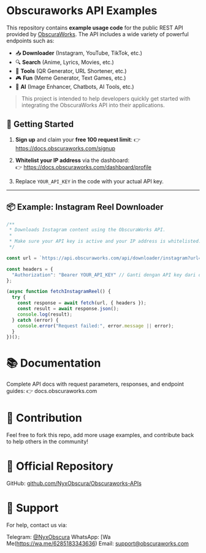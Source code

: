# Obscuraworks API Examples

This repository contains **example usage code** for the public REST API provided by [ObscuraWorks](https://docs.obscuraworks.com). The API includes a wide variety of powerful endpoints such as:

- 📥  **Downloader** (Instagram, YouTube, TikTok, etc.)
- 🔍  **Search** (Anime, Lyrics, Movies, etc.)
- 🧰  **Tools** (QR Generator, URL Shortener, etc.)
- 🎮  **Fun** (Meme Generator, Text Games, etc.)
- 🤖  **AI** (Image Enhancer, Chatbots, AI Tools, etc.)

> This project is intended to help developers quickly get started with integrating the ObscuraWorks API into their applications.



## 🔧 Getting Started

1. **Sign up** and claim your **free 100 request limit**:
   👉 https://docs.obscuraworks.com/signup

3. **Whitelist your IP address** via the dashboard:  
   👉 https://docs.obscuraworks.com/dashboard/profile

4. Replace `YOUR_API_KEY` in the code with your actual API key.

---

## 📦 Example: Instagram Reel Downloader

```js
/**
 * Downloads Instagram content using the ObscuraWorks API.
 *
 * Make sure your API key is active and your IP address is whitelisted.
 */

const url = `https://api.obscuraworks.com/api/downloader/instagram?url=https://www.instagram.com/reel/DKeOUllzvC1/?igsh=Y2MwOWI2NGFocXc3`;

const headers = {
  "Authorization": "Bearer YOUR_API_KEY" // Ganti dengan API key dari docs.obscuraworks.com
};

(async function fetchInstagramReel() {
  try {
    const response = await fetch(url, { headers });
    const result = await response.json();
    console.log(result);
  } catch (error) {
    console.error("Request failed:", error.message || error);
  }
})();

```


# 📚 Documentation
Complete API docs with request parameters, responses, and endpoint guides:
👉 docs.obscuraworks.com


# 🤝 Contribution
Feel free to fork this repo, add more usage examples, and contribute back to help others in the community!


# 🔗 Official Repository
GitHub: [github.com/NyxObscura/Obscuraworks-APIs](https://github.com/NyxObscura/Obscuraworks-APIs) 


# 💬 Support
For help, contact us via:

Telegram: [@NyxObscura](https://t.me/@nyxobscura)
WhatsApp: [Wa Me(https://wa.me/6285183343636)
Email: [support@obscuraworks.com](mailto:support@obscuraworks.com)

